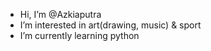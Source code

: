 - Hi, I’m @Azkiaputra
- I’m interested in art(drawing, music) & sport
- I’m currently learning python


